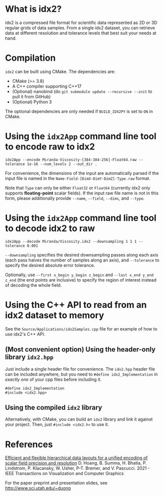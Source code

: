 # What is idx2?
idx2 is a compressed file format for scientific data represented as 2D or 3D regular grids of data samples.
From a single idx2 dataset, you can retrieve data at different resolution and tolerance levels that best suit your needs at hand.
<!-- TODO: what is the speed? -->
<!-- idx2 supports adaptive, coarse-scale data retrieval in both resolution and precision. -->
<!-- idx2 is the next version of the idx file format, which is handled by [OpenVisus](https://github.com/sci-visus/OpenVisus) (alternatively, a less extensive but lightweight idx reader and writer is [hana](https://github.com/hoangthaiduong/hana)). Compared to idx, idx2 features better compression (leveraging [zfp](https://github.com/LLNL/zfp)) and the capability to retrieve coarse-precision data. -->
<!-- Currently there is an executable (named `idx2App`) for 2-way conversion between raw binary and the idx2 format, and a header-only library (`idx2.hpp`) for working with the format at a lower level. -->

# Compilation
`idx2` can be built using CMake. The dependencies are:

- CMake (>= 3.8)
- A C++ compiler supporting C++17
- (Optional) nanobind (do `git submodule update --recursive --init` to pull it from GitHub)
- (Optional) Python 3

The optional dependencies are only needed if `BUILD_IDX2PY` is set to `ON` in CMake.

# Using the `idx2App` command line tool to encode raw to idx2
```
idx2App --encode Miranda-Viscosity-[384-384-256]-Float64.raw --tolerance 1e-16 --num_levels 2 --out_dir .  
```

For convenience, the dimensions of the input are automatically parsed if the input file is named in the `Name-Field-[DimX-DimY-DimZ]-Type.raw` format.
<!-- <!-- , where `Name` and `Field` can be anything, `DimX`, `DimY`, `DimZ` are the field's dimensions (any of which can be 1), and  -->
Note that `Type` can only be either `Float32` or `Float64` (currently idx2 only supports **floating-point** scalar fields).
If the input raw file name is not in this form, please additionally provide `--name`, `--field`, `--dims`, and `--type`.
<!-- Most of the time, the only options that should be customized are `--input` (the input raw file), `--out_dir` (the output directory), `--num_levels` (the number of resolution levels) and `--tolerance` (the absolute error tolerance).
The outputs will be multiple files written to the `out_dir/Name` directory, and the main metadata is stored in `out_dir/Name/Field.idx2`. -->

# Using the `idx2App` command line tool to decode idx2 to raw
```
idx2App --decode Miranda/Viscosity.idx2 --downsampling 1 1 1 --tolerance 0.001 
```

`--downsampling` specifies the desired downsampling passes along each axis (each pass halves the number of samples along an axis), and `--tolerance` to specify the desired absolute error tolerance.
<!-- The output will be written to a raw file in the current directory. -->
Optionally, use `--first x_begin y_begin z_begin` and `--last x_end y_end z_end` (the end points are inclusive) to specify the region of interest instead of decoding the whole field.

# Using the C++ API to read from an idx2 dataset to memory

See the `Source/Applications/idx2Samples.cpp` file for an example of how to use idx2's C++ API.

## (Most convenient option) Using the header-only library `idx2.hpp`
Just include a single header file for convenience. The `idx2.hpp` header file can be included anywhere, but you need to `#define idx2_Implementation` in *exactly one* of your cpp files before including it.

```
#define idx2_Implementation
#include <idx2.hpp>
```

## Using the compiled `idx2` library
Alternatively, with CMake, you can build an `idx2` library and link it against your project. Then, just `#include <idx2.h>` to use it.

<!-- For instructions on using the library, please refer to the code examples with comments in `Source/Applications/Examples.cpp`. -->

# References
[Efficient and flexible hierarchical data layouts for a unified encoding of scalar field precision and resolution](https://ieeexplore.ieee.org/document/9222049)
D. Hoang, B. Summa, H. Bhatia, P. Lindstrom, P. Klacansky, W. Usher, P-T. Bremer, and V. Pascucci.
2021 - IEEE Transactions on Visualization and Computer Graphics

For the paper preprint and presentation slides, see http://www.sci.utah.edu/~duong
